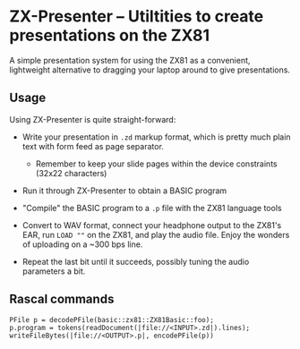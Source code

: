 # ZX-Presenter – Utiltities to create presentations on the ZX81

A simple presentation system for using the ZX81 as a convenient,
lightweight alternative to dragging your laptop around to give
presentations.

## Usage
Using ZX-Presenter is quite straight-forward:

* Write your presentation in `.zd` markup format, which is 
  pretty much plain text with form feed as page separator.
  
   * Remember to keep your slide pages within the device constraints (32x22 characters)
   
* Run it through ZX-Presenter to obtain a BASIC program

* "Compile" the BASIC program to a `.p` file with the ZX81 language tools

* Convert to WAV format, connect your headphone output to the
  ZX81's EAR, run `LOAD ""` on the ZX81, and play the audio file. Enjoy the
  wonders of uploading on a ~300 bps line.

* Repeat the last bit until it succeeds, possibly tuning the audio parameters a bit.



## Rascal commands
```
PFile p = decodePFile(basic::zx81::ZX81Basic::foo);
p.program = tokens(readDocument(|file://<INPUT>.zd|).lines);
writeFileBytes(|file://<OUTPUT>.p|, encodePFile(p))
```
